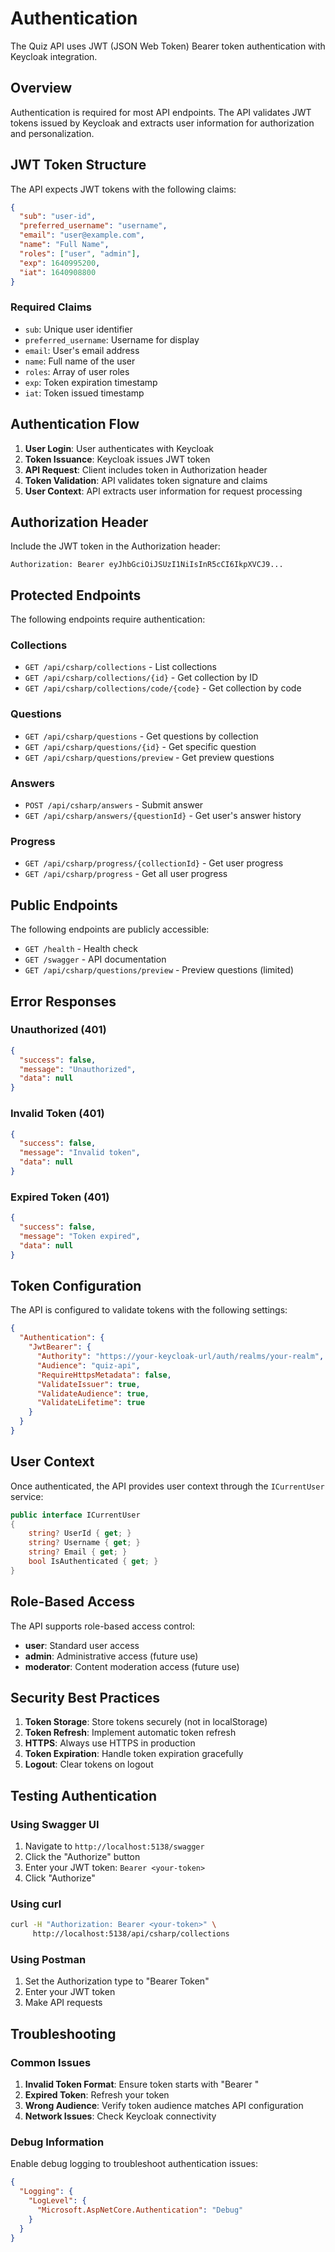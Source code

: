 # Authentication

The Quiz API uses JWT (JSON Web Token) Bearer token authentication with Keycloak integration.

## Overview

Authentication is required for most API endpoints. The API validates JWT tokens issued by Keycloak and extracts user information for authorization and personalization.

## JWT Token Structure

The API expects JWT tokens with the following claims:

```json
{
  "sub": "user-id",
  "preferred_username": "username",
  "email": "user@example.com",
  "name": "Full Name",
  "roles": ["user", "admin"],
  "exp": 1640995200,
  "iat": 1640908800
}
```

### Required Claims

- `sub`: Unique user identifier
- `preferred_username`: Username for display
- `email`: User's email address
- `name`: Full name of the user
- `roles`: Array of user roles
- `exp`: Token expiration timestamp
- `iat`: Token issued timestamp

## Authentication Flow

1. **User Login**: User authenticates with Keycloak
2. **Token Issuance**: Keycloak issues JWT token
3. **API Request**: Client includes token in Authorization header
4. **Token Validation**: API validates token signature and claims
5. **User Context**: API extracts user information for request processing

## Authorization Header

Include the JWT token in the Authorization header:

```
Authorization: Bearer eyJhbGciOiJSUzI1NiIsInR5cCI6IkpXVCJ9...
```

## Protected Endpoints

The following endpoints require authentication:

### Collections
- `GET /api/csharp/collections` - List collections
- `GET /api/csharp/collections/{id}` - Get collection by ID
- `GET /api/csharp/collections/code/{code}` - Get collection by code

### Questions
- `GET /api/csharp/questions` - Get questions by collection
- `GET /api/csharp/questions/{id}` - Get specific question
- `GET /api/csharp/questions/preview` - Get preview questions

### Answers
- `POST /api/csharp/answers` - Submit answer
- `GET /api/csharp/answers/{questionId}` - Get user's answer history

### Progress
- `GET /api/csharp/progress/{collectionId}` - Get user progress
- `GET /api/csharp/progress` - Get all user progress

## Public Endpoints

The following endpoints are publicly accessible:

- `GET /health` - Health check
- `GET /swagger` - API documentation
- `GET /api/csharp/questions/preview` - Preview questions (limited)

## Error Responses

### Unauthorized (401)
```json
{
  "success": false,
  "message": "Unauthorized",
  "data": null
}
```

### Invalid Token (401)
```json
{
  "success": false,
  "message": "Invalid token",
  "data": null
}
```

### Expired Token (401)
```json
{
  "success": false,
  "message": "Token expired",
  "data": null
}
```

## Token Configuration

The API is configured to validate tokens with the following settings:

```json
{
  "Authentication": {
    "JwtBearer": {
      "Authority": "https://your-keycloak-url/auth/realms/your-realm",
      "Audience": "quiz-api",
      "RequireHttpsMetadata": false,
      "ValidateIssuer": true,
      "ValidateAudience": true,
      "ValidateLifetime": true
    }
  }
}
```

## User Context

Once authenticated, the API provides user context through the `ICurrentUser` service:

```csharp
public interface ICurrentUser
{
    string? UserId { get; }
    string? Username { get; }
    string? Email { get; }
    bool IsAuthenticated { get; }
}
```

## Role-Based Access

The API supports role-based access control:

- **user**: Standard user access
- **admin**: Administrative access (future use)
- **moderator**: Content moderation access (future use)

## Security Best Practices

1. **Token Storage**: Store tokens securely (not in localStorage)
2. **Token Refresh**: Implement automatic token refresh
3. **HTTPS**: Always use HTTPS in production
4. **Token Expiration**: Handle token expiration gracefully
5. **Logout**: Clear tokens on logout

## Testing Authentication

### Using Swagger UI

1. Navigate to `http://localhost:5138/swagger`
2. Click the "Authorize" button
3. Enter your JWT token: `Bearer <your-token>`
4. Click "Authorize"

### Using curl

```bash
curl -H "Authorization: Bearer <your-token>" \
     http://localhost:5138/api/csharp/collections
```

### Using Postman

1. Set the Authorization type to "Bearer Token"
2. Enter your JWT token
3. Make API requests

## Troubleshooting

### Common Issues

1. **Invalid Token Format**: Ensure token starts with "Bearer "
2. **Expired Token**: Refresh your token
3. **Wrong Audience**: Verify token audience matches API configuration
4. **Network Issues**: Check Keycloak connectivity

### Debug Information

Enable debug logging to troubleshoot authentication issues:

```json
{
  "Logging": {
    "LogLevel": {
      "Microsoft.AspNetCore.Authentication": "Debug"
    }
  }
}
``` 